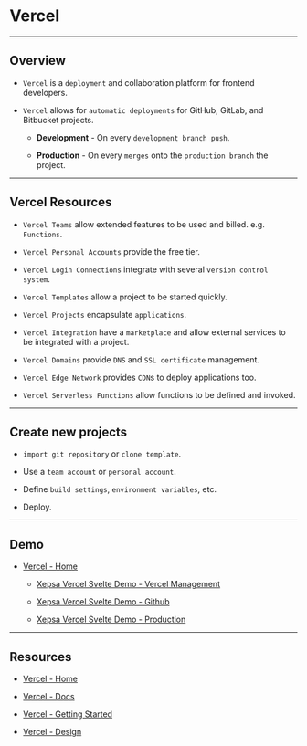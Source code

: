 # Vercel

---

## Overview

* `Vercel` is a `deployment` and collaboration platform for frontend developers.

* `Vercel` allows for `automatic deployments` for GitHub, GitLab, and Bitbucket projects.

    * __Development__ - On every `development branch push`.
    
    * __Production__ - On every `merges` onto the `production branch` the project. 



---

## Vercel Resources

* `Vercel Teams` allow extended features to be used and billed. e.g. `Functions`.

* `Vercel Personal Accounts` provide the free tier.

* `Vercel Login Connections` integrate with several `version control system`.

* `Vercel Templates` allow a project to be started quickly.

* `Vercel Projects` encapsulate `applications`.

* `Vercel Integration` have a `marketplace` and allow external services to be integrated with a project.

* `Vercel Domains` provide `DNS` and `SSL certificate` management.

* `Vercel Edge Network` provides `CDN`s to deploy applications too.

* `Vercel Serverless Functions` allow functions to be defined and invoked.

---

## Create new projects

* `import git repository` or `clone template`.

* Use a `team account` or `personal account`.

* Define `build settings`, `environment variables`, etc.

* Deploy.

---

## Demo

* [Vercel - Home](https://vercel.com/temple-cloud)

    * [Xepsa Vercel Svelte Demo - Vercel Management](https://vercel.com/temple-cloud/xepsa-vercel-svelte-js-demo)

    * [Xepsa Vercel Svelte Demo - Github](https://github.com/templecloud/xepsa-vercel-svelte-js-demo)

    * [Xepsa Vercel Svelte Demo - Production](https://xepsa-vercel-svelte-js-demo.vercel.app/)

---

## Resources

* [Vercel - Home](https://vercel.com/home)

* [Vercel - Docs](https://vercel.com/docs)

* [Vercel - Getting Started](https://vercel.com/home#get-started)

* [Vercel - Design](https://vercel.com/design)

